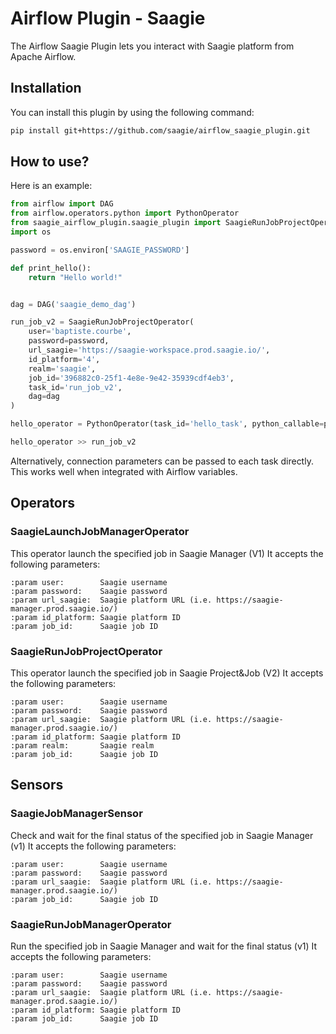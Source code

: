 # Airflow Plugin - Saagie

The Airflow Saagie Plugin lets you interact with Saagie platform from Apache Airflow.

## Installation

You can install this plugin by using the following command:

``` sh
pip install git+https://github.com/saagie/airflow_saagie_plugin.git
```

## How to use?

Here is an example:

``` python
from airflow import DAG
from airflow.operators.python import PythonOperator
from saagie_airflow_plugin.saagie_plugin import SaagieRunJobProjectOperator
import os

password = os.environ['SAAGIE_PASSWORD']

def print_hello():
    return "Hello world!"


dag = DAG('saagie_demo_dag')

run_job_v2 = SaagieRunJobProjectOperator(
    user='baptiste.courbe',
    password=password,
    url_saagie='https://saagie-workspace.prod.saagie.io/',
    id_platform='4',
    realm='saagie',
    job_id='396882c0-25f1-4e8e-9e42-35939cdf4eb3',
    task_id='run_job_v2',
    dag=dag
)

hello_operator = PythonOperator(task_id='hello_task', python_callable=print_hello, dag=dag)

hello_operator >> run_job_v2
```

Alternatively, connection parameters can be passed to each task directly. This works well when integrated with Airflow variables.

## Operators

### SaagieLaunchJobManagerOperator

This operator launch the specified job in Saagie Manager (V1)
It accepts the following parameters:

```
:param user:        Saagie username
:param password:    Saagie password
:param url_saagie:  Saagie platform URL (i.e. https://saagie-manager.prod.saagie.io/)
:param id_platform: Saagie platform ID
:param job_id:      Saagie job ID
```

### SaagieRunJobProjectOperator

This operator launch the specified job in Saagie Project&Job (V2)
It accepts the following parameters:

```
:param user:        Saagie username
:param password:    Saagie password
:param url_saagie:  Saagie platform URL (i.e. https://saagie-manager.prod.saagie.io/)
:param id_platform: Saagie platform ID
:param realm:       Saagie realm
:param job_id:      Saagie job ID
```

## Sensors

### SaagieJobManagerSensor

Check and wait for the final status of the specified job in Saagie Manager (v1)
It accepts the following parameters:

```
:param user:        Saagie username
:param password:    Saagie password
:param url_saagie:  Saagie platform URL (i.e. https://saagie-manager.prod.saagie.io/)
:param job_id:      Saagie job ID
```

### SaagieRunJobManagerOperator

Run the specified job in Saagie Manager and wait for the final status (v1)
It accepts the following parameters:

```
:param user:        Saagie username
:param password:    Saagie password
:param url_saagie:  Saagie platform URL (i.e. https://saagie-manager.prod.saagie.io/)
:param id_platform: Saagie platform ID
:param job_id:      Saagie job ID
```
